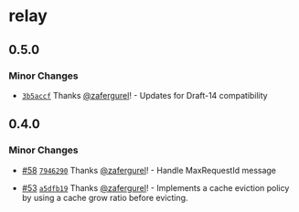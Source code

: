# relay

## 0.5.0

### Minor Changes

- [`3b5accf`](https://github.com/moqtail/moqtail/commit/3b5accf65d01bf264db64aaecd7a6215adc5ab4a) Thanks [@zafergurel](https://github.com/zafergurel)! - Updates for Draft-14 compatibility

## 0.4.0

### Minor Changes

- [#58](https://github.com/streaming-university/moqtail/pull/58) [`7946290`](https://github.com/streaming-university/moqtail/commit/7946290b732367bac5bd2f81144c470f173c95b6) Thanks [@zafergurel](https://github.com/zafergurel)! - Handle MaxRequestId message

- [#53](https://github.com/streaming-university/moqtail/pull/53) [`a5dfb19`](https://github.com/streaming-university/moqtail/commit/a5dfb196c1aab46f0183e5c70fd7193953dfd108) Thanks [@zafergurel](https://github.com/zafergurel)! - Implements a cache eviction policy by using a cache grow ratio before evicting.
